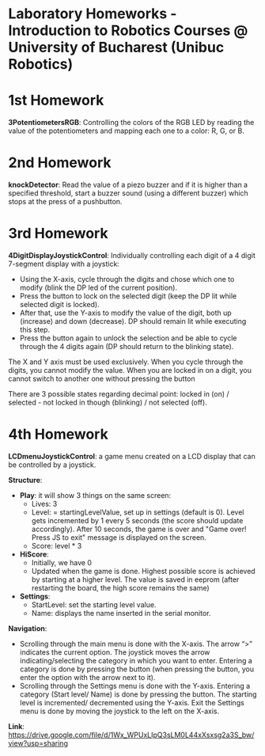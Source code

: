 # Laboratory Homeworks - Introduction to Robotics Courses @ University of Bucharest (Unibuc Robotics)

# 1st Homework
**3PotentiometersRGB**: Controlling the colors of the RGB LED by reading the value of the potentiometers and mapping each one to a color: R, G, or B.

# 2nd Homework
**knockDetector**: Read the value of a piezo buzzer and if it is higher than a specified threshold, start a buzzer sound (using a different buzzer) which stops at the press of a pushbutton.

# 3rd Homework
**4DigitDisplayJoystickControl**: Individually controlling each digit of a 4 digit 7-segment display with a joystick: 
- Using the X-axis, cycle through the digits and chose which one to modify (blink the DP led of the current position).
- Press the button to lock on the selected digit (keep the DP lit while selected digit is locked).
- After that, use the Y-axis to modify the value of the digit, both up (increase) and down (decrease). DP should remain lit while executing this step.
- Press the button again to unlock the selection and be able to cycle through the 4 digits again (DP should return to the blinking state).

The X and Y axis must be used exclusively. When you cycle through the digits, you cannot modify the value. When you are locked in on a digit, you cannot switch to another one without pressing the button

There are 3 possible states regarding decimal point: locked in (on) / selected - not locked in though (blinking) / not selected (off).

# 4th Homework
**LCDmenuJoystickControl**: a game menu created on a LCD display that can be controlled by a joystick. 

**Structure**:
- **Play**: it will show 3 things on the same screen:
    - Lives: 3
    - Level: = startingLevelValue, set up in settings (default is 0). Level gets incremented by 1 every 5 seconds (the score should update accordingly). After 10 seconds, the game is over and "Game over! Press JS to exit" message is displayed on the screen.
    - Score: level * 3
- **HiScore**: 
    - Initially, we have 0
    - Updated when the game is done. Highest possible score is achieved by starting at a higher level. The value is saved in eeprom (after restarting the board, the high score remains the same)
- **Settings**:
    - StartLevel: set the starting level value.
    - Name: displays the name inserted in the serial monitor.

**Navigation**:
- Scrolling through the main menu is done with the X-axis. The arrow “>” indicates the current option. The joystick moves the arrow indicating/selecting the category in which you want to enter. Entering a category is done by pressing the button (when pressing the button, you enter the option with the arrow next to it).
- Scrolling through the Settings menu is done with the Y-axis. Entering a category (Start level/ Name) is done by pressing the button. The starting level is incremented/ decremented using the Y-axis. Exit the Settings menu is done by moving the joystick to the left on the X-axis.

**Link**: https://drive.google.com/file/d/1Wx_WPUxLIpQ3sLM0L44xXsxsg2a3S_bw/view?usp=sharing




